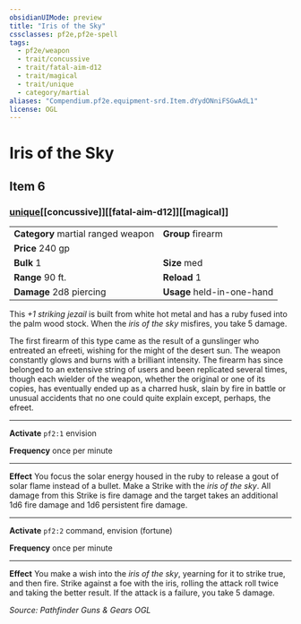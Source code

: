 ```yaml
---
obsidianUIMode: preview
title: "Iris of the Sky"
cssclasses: pf2e,pf2e-spell
tags:
  - pf2e/weapon
  - trait/concussive
  - trait/fatal-aim-d12
  - trait/magical
  - trait/unique
  - category/martial
aliases: "Compendium.pf2e.equipment-srd.Item.dYydONniFSGwAdL1"
license: OGL
---
```

# Iris of the Sky
## Item 6
### [unique](unique "Unique Rarity Trait")[[concussive]][[fatal-aim-d12]][[magical]]

|  |  |
| -- | -- |
| **Category** martial ranged weapon | **Group** firearm |
| **Price** 240 gp |  |
| **Bulk** 1 | **Size** med |
|**Range** 90 ft.| **Reload** 1|
| **Damage** 2d8 piercing  | **Usage** held-in-one-hand |



This _+1 striking jezail_ is built from white hot metal and has a ruby fused into the palm wood stock. When the _iris of the sky_ misfires, you take 5 damage.

The first firearm of this type came as the result of a gunslinger who entreated an efreeti, wishing for the might of the desert sun. The weapon constantly glows and burns with a brilliant intensity. The firearm has since belonged to an extensive string of users and been replicated several times, though each wielder of the weapon, whether the original or one of its copies, has eventually ended up as a charred husk, slain by fire in battle or unusual accidents that no one could quite explain except, perhaps, the efreet.

* * *

**Activate** `pf2:1` envision

**Frequency** once per minute

* * *

**Effect** You focus the solar energy housed in the ruby to release a gout of solar flame instead of a bullet. Make a Strike with the _iris of the sky_. All damage from this Strike is fire damage and the target takes an additional 1d6 fire damage and 1d6 persistent fire damage.

* * *

**Activate** `pf2:2` command, envision (fortune)

**Frequency** once per minute

* * *

**Effect** You make a wish into the _iris of the sky_, yearning for it to strike true, and then fire. Strike against a foe with the iris, rolling the attack roll twice and taking the better result. If the attack is a failure, you take 5 damage.

*Source: Pathfinder Guns & Gears*
*OGL*